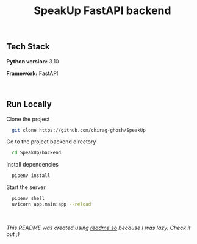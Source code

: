 # <div align="center">SpeakUp FastAPI backend</div>

<br/>

## Tech Stack

**Python version:** 3.10

**Framework:** FastAPI

<br/>

## Run Locally

Clone the project

```bash
  git clone https://github.com/chirag-ghosh/SpeakUp
```

Go to the project backend directory

```bash
  cd SpeakUp/backend
```

Install dependencies

```bash
  pipenv install
```

Start the server

```bash
  pipenv shell
  uvicorn app.main:app --reload
```

<br/>

<i>This README was created using [readme.so](https://readme.so/) because I was lazy. Check it out ;)</i>